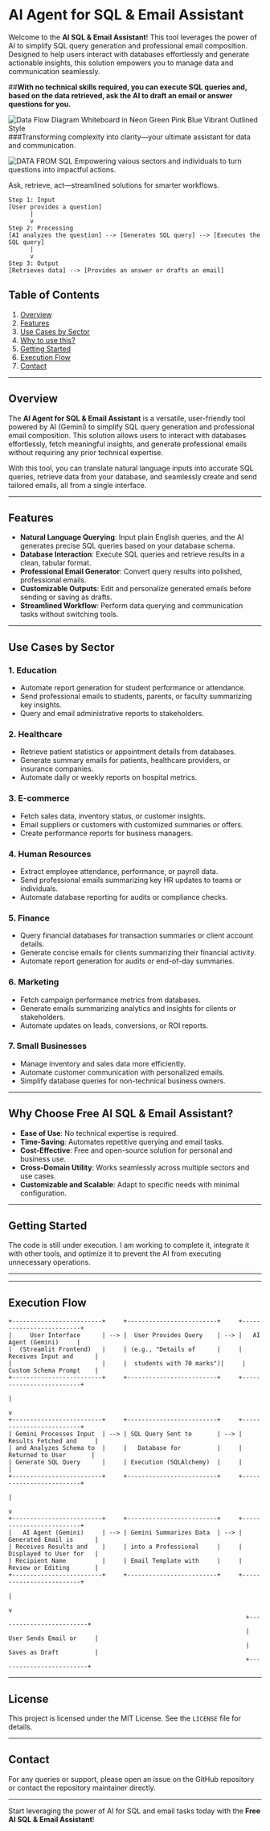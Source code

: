 # **AI Agent for SQL & Email Assistant**

Welcome to the **AI SQL & Email Assistant**! This tool leverages the power of AI to simplify SQL query generation and professional email composition. Designed to help users interact with databases effortlessly and generate actionable insights, this solution empowers you to manage data and communication seamlessly.

##**With no technical skills required, you can execute SQL queries and, based on the data retrieved, ask the AI to draft an email or answer questions for you.**

![Data Flow Diagram Whiteboard in Neon Green Pink Blue Vibrant Outlined Style](https://github.com/user-attachments/assets/7c056c2f-a268-4476-a7e9-4abb2fa8e9ed)
###Transforming complexity into clarity—your ultimate assistant for data and communication.

![DATA FROM  SQL](https://github.com/user-attachments/assets/e0204169-c43d-4513-9e2d-78037db9c2b7)
Empowering vaious sectors and individuals to turn questions into impactful actions.

Ask, retrieve, act—streamlined solutions for smarter workflows.
```
Step 1: Input
[User provides a question]
      |
      v
Step 2: Processing
[AI analyzes the question] --> [Generates SQL query] --> [Executes the SQL query]
      |
      v
Step 3: Output
[Retrieves data] --> [Provides an answer or drafts an email]

```

## **Table of Contents**

1. [Overview](#overview)
2. [Features](#features)
3. [Use Cases by Sector](#use-cases-by-sector)
4. [Why to use this?](#why-choose-free-ai-sql--email-assistant)
5. [Getting Started](#getting-started)
6. [Execution Flow](#execution-flow)
7. [Contact](#contact)

---

## **Overview**

The **AI Agent for SQL & Email Assistant** is a versatile, user-friendly tool powered by AI (Gemini) to simplify SQL query generation and professional email composition. This solution allows users to interact with databases effortlessly, fetch meaningful insights, and generate professional emails without requiring any prior technical expertise.

With this tool, you can translate natural language inputs into accurate SQL queries, retrieve data from your database, and seamlessly create and send tailored emails, all from a single interface.

---

## **Features**

- **Natural Language Querying**: Input plain English queries, and the AI generates precise SQL queries based on your database schema.
- **Database Interaction**: Execute SQL queries and retrieve results in a clean, tabular format.
- **Professional Email Generator**: Convert query results into polished, professional emails.
- **Customizable Outputs**: Edit and personalize generated emails before sending or saving as drafts.
- **Streamlined Workflow**: Perform data querying and communication tasks without switching tools.

---

## **Use Cases by Sector**

### 1. Education
- Automate report generation for student performance or attendance.
- Send professional emails to students, parents, or faculty summarizing key insights.
- Query and email administrative reports to stakeholders.

### 2. Healthcare
- Retrieve patient statistics or appointment details from databases.
- Generate summary emails for patients, healthcare providers, or insurance companies.
- Automate daily or weekly reports on hospital metrics.

### 3. E-commerce
- Fetch sales data, inventory status, or customer insights.
- Email suppliers or customers with customized summaries or offers.
- Create performance reports for business managers.

### 4. Human Resources
- Extract employee attendance, performance, or payroll data.
- Send professional emails summarizing key HR updates to teams or individuals.
- Automate database reporting for audits or compliance checks.

### 5. Finance
- Query financial databases for transaction summaries or client account details.
- Generate concise emails for clients summarizing their financial activity.
- Automate report generation for audits or end-of-day summaries.

### 6. Marketing
- Fetch campaign performance metrics from databases.
- Generate emails summarizing analytics and insights for clients or stakeholders.
- Automate updates on leads, conversions, or ROI reports.

### 7. Small Businesses
- Manage inventory and sales data more efficiently.
- Automate customer communication with personalized emails.
- Simplify database queries for non-technical business owners.

---

## **Why Choose Free AI SQL & Email Assistant?**

- **Ease of Use**: No technical expertise is required.
- **Time-Saving**: Automates repetitive querying and email tasks.
- **Cost-Effective**: Free and open-source solution for personal and business use.
- **Cross-Domain Utility**: Works seamlessly across multiple sectors and use cases.
- **Customizable and Scalable**: Adapt to specific needs with minimal configuration.

---

## **Getting Started**
The code is still under execution. I am working to complete it, integrate it with other tools, and optimize it to prevent the AI from executing unnecessary operations.

---

---

## **Execution Flow**

```
+-------------------------+     +-------------------------+     +-------------------------+     
|     User Interface      | --> |  User Provides Query    | --> |   AI Agent (Gemini)     |
|  (Streamlit Frontend)   |     | (e.g., "Details of      |     | Receives Input and      |
|                         |     |  students with 70 marks")|     | Custom Schema Prompt    |
+-------------------------+     +-------------------------+     +-------------------------+     
                                                                                 |
                                                                                 v
+-------------------------+     +-------------------------+     +-------------------------+     
| Gemini Processes Input  | --> | SQL Query Sent to       | --> | Results Fetched and     |
| and Analyzes Schema to  |     |   Database for          |     |  Returned to User       |
| Generate SQL Query      |     | Execution (SQLAlchemy)  |     |                         |
+-------------------------+     +-------------------------+     +-------------------------+     
                                                                                 |
                                                                                 v
+-------------------------+     +-------------------------+     +-------------------------+     
|   AI Agent (Gemini)     | --> | Gemini Summarizes Data  | --> | Generated Email is      |
| Receives Results and    |     | into a Professional     |     | Displayed to User for   |
| Recipient Name          |     | Email Template with     |     | Review or Editing       |
+-------------------------+     +-------------------------+     +-------------------------+     
                                                                                 |
                                                                                 v
                                                                  +-------------------------+
                                                                  | User Sends Email or     |
                                                                  | Saves as Draft          |
                                                                  +-------------------------+
```
---

## **License**

This project is licensed under the MIT License. See the `LICENSE` file for details.

---

## **Contact**

For any queries or support, please open an issue on the GitHub repository or contact the repository maintainer directly.

---

Start leveraging the power of AI for SQL and email tasks today with the **Free AI SQL & Email Assistant**!
